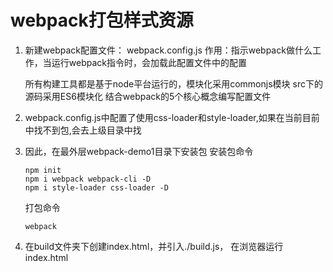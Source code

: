 # webpack打包样式资源
1. 新建webpack配置文件： webpack.config.js 
   作用：指示webpack做什么工作，当运行webpack指令时，会加载此配置文件中的配置

   所有构建工具都是基于node平台运行的，模块化采用commonjs模块
   src下的源码采用ES6模块化
   结合webpack的5个核心概念编写配置文件
2. webpack.config.js中配置了使用css-loader和style-loader,如果在当前目前中找不到包,会去上级目录中找
3. 因此，在最外层webpack-demo1目录下安装包
   安装包命令
   ```
   npm init
   npm i webpack webpack-cli -D
   npm i style-loader css-loader -D
   ```
   打包命令
   ```
   webpack
   ```
4. 在build文件夹下创建index.html，并引入./build.js， 在浏览器运行index.html